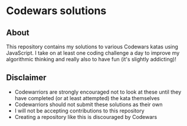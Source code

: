 # Codewars solutions

## About
This repository contains my solutions to various Codewars katas using JavaScript. I take on at least one coding challenge a day to improve my algorithmic thinking and really also to have fun (it's slightly addicting)!

## Disclaimer
- Codewarriors are strongly encouraged not to look at these until they have completed (or at least attempted) the kata themselves
- Codewarriors should not submit these solutions as their own
- I will not be accepting contributions to this repository
- Creating a repository like this is discouraged by Codewars

